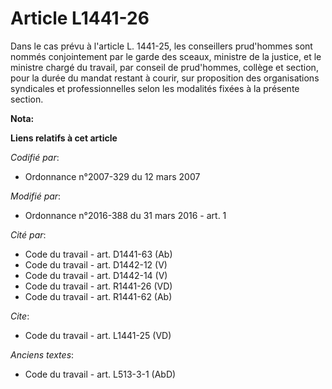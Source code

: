 # Article L1441-26

Dans le cas prévu à l'article L. 1441-25, les conseillers prud'hommes sont nommés conjointement par le garde des sceaux,
ministre de la justice, et le ministre chargé du travail, par conseil de prud'hommes, collège et section, pour la durée du
mandat restant à courir, sur proposition des organisations syndicales et professionnelles selon les modalités fixées à la
présente section.

**Nota:**



**Liens relatifs à cet article**

_Codifié par_:

  - Ordonnance n°2007-329 du 12 mars 2007

_Modifié par_:

  - Ordonnance n°2016-388 du 31 mars 2016 - art. 1

_Cité par_:

  - Code du travail - art. D1441-63 (Ab)
  - Code du travail - art. D1442-12 (V)
  - Code du travail - art. D1442-14 (V)
  - Code du travail - art. R1441-26 (VD)
  - Code du travail - art. R1441-62 (Ab)

_Cite_:

  - Code du travail - art. L1441-25 (VD)

_Anciens textes_:

  - Code du travail - art. L513-3-1 (AbD)
